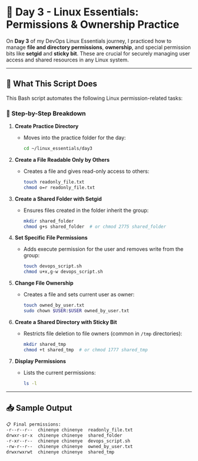 # 📘 Day 3 - Linux Essentials: Permissions & Ownership Practice

On **Day 3** of my DevOps Linux Essentials journey, I practiced how to manage **file and directory permissions**, **ownership**, and special permission bits like **setgid** and **sticky bit**. These are crucial for securely managing user access and shared resources in any Linux system.

---

## 🔧 What This Script Does

This Bash script automates the following Linux permission-related tasks:

### 📁 Step-by-Step Breakdown

1. **Create Practice Directory**
   - Moves into the practice folder for the day:
     ```bash
     cd ~/linux_essentials/day3
     ```

2. **Create a File Readable Only by Others**
   - Creates a file and gives read-only access to others:
     ```bash
     touch readonly_file.txt
     chmod o=r readonly_file.txt
     ```

3. **Create a Shared Folder with Setgid**
   - Ensures files created in the folder inherit the group:
     ```bash
     mkdir shared_folder
     chmod g+s shared_folder  # or chmod 2775 shared_folder
     ```

4. **Set Specific File Permissions**
   - Adds execute permission for the user and removes write from the group:
     ```bash
     touch devops_script.sh
     chmod u+x,g-w devops_script.sh
     ```

5. **Change File Ownership**
   - Creates a file and sets current user as owner:
     ```bash
     touch owned_by_user.txt
     sudo chown $USER:$USER owned_by_user.txt
     ```

6. **Create a Shared Directory with Sticky Bit**
   - Restricts file deletion to file owners (common in `/tmp` directories):
     ```bash
     mkdir shared_tmp
     chmod +t shared_tmp  # or chmod 1777 shared_tmp
     ```

7. **Display Permissions**
   - Lists the current permissions:
     ```bash
     ls -l
     ```

---

## 📥 Sample Output

```bash
📋 Final permissions:
-r--r--r--  chinenye chinenye  readonly_file.txt
drwxr-sr-x  chinenye chinenye  shared_folder
-r-xr--r--  chinenye chinenye  devops_script.sh
-rw-r--r--  chinenye chinenye  owned_by_user.txt
drwxrwxrwt  chinenye chinenye  shared_tmp
